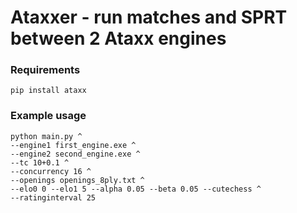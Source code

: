 # Ataxxer - run matches and SPRT between 2 Ataxx engines

### Requirements

`pip install ataxx`

### Example usage

```
python main.py ^
--engine1 first_engine.exe ^
--engine2 second_engine.exe ^
--tc 10+0.1 ^
--concurrency 16 ^
--openings openings_8ply.txt ^
--elo0 0 --elo1 5 --alpha 0.05 --beta 0.05 --cutechess ^
--ratinginterval 25
```
